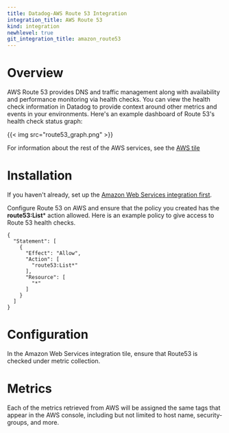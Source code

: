 ```yaml
---
title: Datadog-AWS Route 53 Integration
integration_title: AWS Route 53
kind: integration
newhlevel: true
git_integration_title: amazon_route53
---
```


# Overview

AWS Route 53 provides DNS and traffic management along with availability and performance monitoring via health checks. You can view the health check information in Datadog to provide context around other metrics and events in your environments. Here's an example dashboard of Route 53's health check status graph:

{{< img src="route53_graph.png" >}}

For information about the rest of the AWS services, see the [AWS tile][1]

# Installation

If you haven't already, set up the [Amazon Web Services integration first](/integrations/aws).

Configure Route 53 on AWS and ensure that the policy you created has the **route53:List*** action allowed. Here is an example policy to give access to Route 53 health checks.

    {
      "Statement": [
        {
          "Effect": "Allow",
          "Action": [
            "route53:List*"
          ],
          "Resource": [
            "*"
          ]
        }
      ]
    }



# Configuration

In the Amazon Web Services integration tile, ensure that Route53 is checked under metric collection.

# Metrics



Each of the metrics retrieved from AWS will be assigned the same tags that appear in the AWS console, including but not limited to host name, security-groups, and more.

[1]: /integrations/aws
